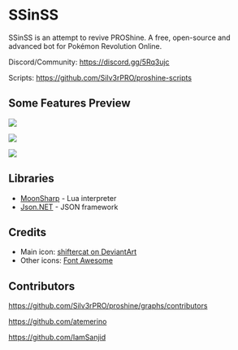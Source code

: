 # SSinSS

SSinSS is an attempt to revive PROShine.
A free, open-source and advanced bot for Pokémon Revolution Online.

Discord/Community: https://discord.gg/5Rq3ujc

Scripts: https://github.com/Silv3rPRO/proshine-scripts


## Some Features Preview

![](https://cdn.discordapp.com/attachments/717284899849240636/735442089197699072/unknown.png)

![](https://cdn.discordapp.com/attachments/717284899849240636/735442577452695602/unknown.png)

![](https://cdn.discordapp.com/attachments/717284899849240636/735442985700818984/unknown.png)

## Libraries

* [MoonSharp](http://www.moonsharp.org/) - Lua interpreter
* [Json.NET](http://www.newtonsoft.com/json) - JSON framework

## Credits

* Main icon: [shiftercat on DeviantArt](https://shiftercat.deviantart.com/)
* Other icons: [Font Awesome](http://fontawesome.io/icons/)

## Contributors

https://github.com/Silv3rPRO/proshine/graphs/contributors

https://github.com/atemerino

https://github.com/IamSanjid

